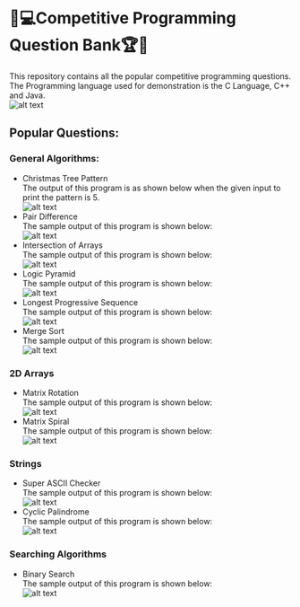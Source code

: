 # 🎯💻Competitive Programming Question Bank🏆🏅
This repository contains all the popular competitive programming questions. The Programming language used for demonstration is the C Language, C++ and Java.\
 ![alt text](https://raw.githubusercontent.com/smv1999/CompetitiveProgrammingQuestionBank/master/General%20Questions/mainimage.png)

## Popular Questions:
### General Algorithms:
* Christmas Tree Pattern\
 The output of this program is as shown below when the given input to print the pattern is 5.\
 ![alt text](https://raw.githubusercontent.com/smv1999/CompetitiveProgrammingQuestionBank/master/General%20Questions/christmas_tree.png)
* Pair Difference\
The sample output of this program is shown below:\
 ![alt text](https://raw.githubusercontent.com/smv1999/CompetitiveProgrammingQuestionBank/master/General%20Questions/find_pair_difference.png)
* Intersection of Arrays\
The sample output of this program is shown below:\
 ![alt text](https://raw.githubusercontent.com/smv1999/CompetitiveProgrammingQuestionBank/master/General%20Questions/intersection_of_arrays.png)
* Logic Pyramid\
The sample output of this program is shown below:\
 ![alt text](https://raw.githubusercontent.com/smv1999/CompetitiveProgrammingQuestionBank/master/General%20Questions/logic_pyramid.png)
* Longest Progressive Sequence\
The sample output of this program is shown below:\
 ![alt text](https://raw.githubusercontent.com/smv1999/CompetitiveProgrammingQuestionBank/master/General%20Questions/longest_progressive_sequence.png)
* Merge Sort\
The sample output of this program is shown below:\
 ![alt text](https://raw.githubusercontent.com/smv1999/CompetitiveProgrammingQuestionBank/master/General%20Questions/merge_sort%20.png)

### 2D Arrays
* Matrix Rotation\
The sample output of this program is shown below:\
 ![alt text](https://raw.githubusercontent.com/smv1999/CompetitiveProgrammingQuestionBank/master/2D%20Arrays/matrix_rotation.png)
* Matrix Spiral\
The sample output of this program is shown below:\
 ![alt text](https://raw.githubusercontent.com/smv1999/CompetitiveProgrammingQuestionBank/master/2D%20Arrays/matrix_spiral%20.png)
 
### Strings
* Super ASCII Checker\
The sample output of this program is shown below:\
 ![alt text](https://raw.githubusercontent.com/smv1999/CompetitiveProgrammingQuestionBank/master/Strings/super_ascii_checker%20.png)
* Cyclic Palindrome\
The sample output of this program is shown below:\
 ![alt text](https://raw.githubusercontent.com/smv1999/CompetitiveProgrammingQuestionBank/master/Strings/cyclic_palindrome%20.png)

### Searching Algorithms
* Binary Search\
The sample output of this program is shown below:\
 ![alt text](https://raw.githubusercontent.com/smv1999/CompetitiveProgrammingQuestionBank/master/Searching%20Algorithm/binary_search%20.png)
